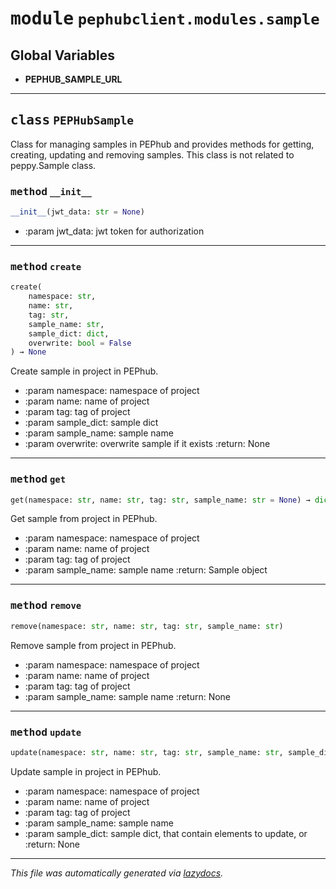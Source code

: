 <!-- markdownlint-disable -->


# <kbd>module</kbd> `pephubclient.modules.sample`




**Global Variables**
---------------
- **PEPHUB_SAMPLE_URL**


---


## <kbd>class</kbd> `PEPHubSample`
Class for managing samples in PEPhub and provides methods for  getting, creating, updating and removing samples. This class is not related to peppy.Sample class. 


### <kbd>method</kbd> `__init__`

```python
__init__(jwt_data: str = None)
```


- :param jwt_data: jwt token for authorization 




---


### <kbd>method</kbd> `create`

```python
create(
    namespace: str,
    name: str,
    tag: str,
    sample_name: str,
    sample_dict: dict,
    overwrite: bool = False
) → None
```

Create sample in project in PEPhub. 


- :param namespace: namespace of project 
- :param name: name of project 
- :param tag: tag of project 
- :param sample_dict: sample dict 
- :param sample_name: sample name 
- :param overwrite: overwrite sample if it exists :return: None 

---


### <kbd>method</kbd> `get`

```python
get(namespace: str, name: str, tag: str, sample_name: str = None) → dict
```

Get sample from project in PEPhub. 


- :param namespace: namespace of project 
- :param name: name of project 
- :param tag: tag of project 
- :param sample_name: sample name :return: Sample object 

---


### <kbd>method</kbd> `remove`

```python
remove(namespace: str, name: str, tag: str, sample_name: str)
```

Remove sample from project in PEPhub. 


- :param namespace: namespace of project 
- :param name: name of project 
- :param tag: tag of project 
- :param sample_name: sample name :return: None 

---


### <kbd>method</kbd> `update`

```python
update(namespace: str, name: str, tag: str, sample_name: str, sample_dict: dict)
```

Update sample in project in PEPhub. 


- :param namespace: namespace of project 
- :param name: name of project 
- :param tag: tag of project 
- :param sample_name: sample name 
- :param sample_dict: sample dict, that contain elements to update, or :return: None 




---

_This file was automatically generated via [lazydocs](https://github.com/ml-tooling/lazydocs)._
